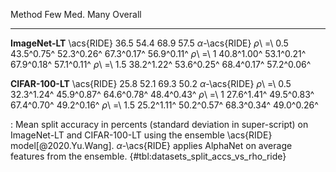 Method                     Few         Med.         Many      Overall
-----------------  -----------  -----------  -----------  -----------
**ImageNet-LT**
\acs{RIDE}                36.5         54.4         68.9         57.5
_α_-\acs{RIDE}
_ρ_\ =\ 0.5         43.5^0.75^   52.3^0.26^   67.3^0.17^   56.9^0.11^
_ρ_\ =\ 1           40.8^1.00^   53.1^0.21^   67.9^0.18^   57.1^0.11^
_ρ_\ =\ 1.5         38.2^1.22^   53.6^0.25^   68.4^0.17^   57.2^0.06^
<!--  -->
**CIFAR-100-LT**
\acs{RIDE}                25.8         52.1         69.3         50.2
_α_-\acs{RIDE}
_ρ_\ =\ 0.5         32.3^1.24^   45.9^0.87^   64.6^0.78^   48.4^0.43^
_ρ_\ =\ 1           27.6^1.41^   49.5^0.83^   67.4^0.70^   49.2^0.16^
_ρ_\ =\ 1.5         25.2^1.11^   50.2^0.57^   68.3^0.34^   49.0^0.26^

: Mean split accuracy in percents (standard deviation in super-script) on ImageNet-LT and CIFAR-100-LT using the ensemble \acs{RIDE} model[@2020.Yu.Wang]. $\alpha$-\acs{RIDE} applies AlphaNet on average features from the ensemble. {#tbl:datasets_split_accs_vs_rho_ride}
